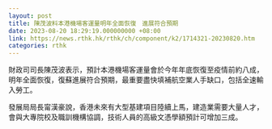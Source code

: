 ```yaml
---
layout: post
title: 陳茂波料本港機場客運量明年全面恢復　進展符合預期
date: 2023-08-20 18:29:19.000000000 +08:00
link: https://news.rthk.hk/rthk/ch/component/k2/1714321-20230820.htm
categories: rthk
---
```


財政司司長陳茂波表示，預計本港機場客運量會於今年年底恢復至疫情前約八成，明年全面恢復，復蘇進展符合預期，最重要盡快填補航空業人手缺口，包括全速輸入勞工。

發展局局長甯漢豪說，香港未來有大型基建項目陸續上馬，建造業需要大量人才，會與大專院校及職訓機構協調，技術人員的高級文憑學額預計可增加三成。

